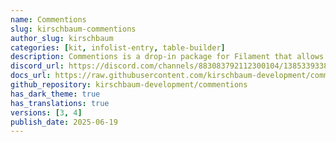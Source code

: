 ```yaml
---
name: Commentions
slug: kirschbaum-commentions
author_slug: kirschbaum
categories: [kit, infolist-entry, table-builder]
description: Commentions is a drop-in package for Filament that allows you to add comments to your resources with mentions and reactions.
discord_url: https://discord.com/channels/883083792112300104/1385339338027696138
docs_url: https://raw.githubusercontent.com/kirschbaum-development/commentions/refs/heads/main/README.md
github_repository: kirschbaum-development/commentions
has_dark_theme: true
has_translations: true
versions: [3, 4]
publish_date: 2025-06-19
---
```

